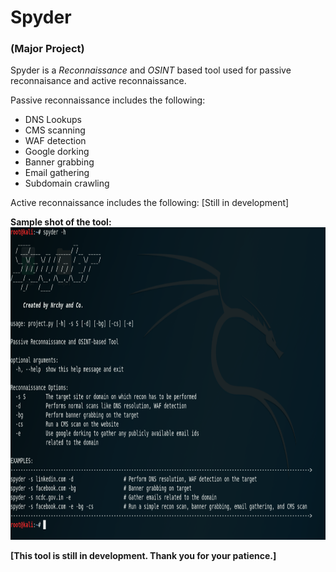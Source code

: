 # Spyder
### (Major Project)

Spyder is a *Reconnaissance* and *OSINT* based tool used for passive reconnaisance and active reconnaissance.

Passive reconnaissance includes the following:
- DNS Lookups
- CMS scanning
- WAF detection
- Google dorking
- Banner grabbing
- Email gathering
- Subdomain crawling

Active reconnaissance includes the following:
[Still in development]

**Sample shot of the tool:**
<img width="900" height="500" src="https://github.com/Murali1999/Spyder/blob/master/spyder2.png">

**[This tool is still in development. Thank you for your patience.]**
